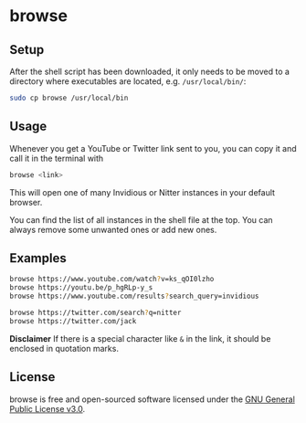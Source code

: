 # browse

## Setup

After the shell script has been downloaded, it only needs to be moved to a directory where executables are located, e.g. `/usr/local/bin/`:

```sh
sudo cp browse /usr/local/bin
```

## Usage

Whenever you get a YouTube or Twitter link sent to you, you can copy it and call it in the terminal with

```sh
browse <link>
```

This will open one of many Invidious or Nitter instances in your default browser.

You can find the list of all instances in the shell file at the top. You can always remove some unwanted ones or add new ones.

## Examples

```sh
browse https://www.youtube.com/watch?v=ks_qOI0lzho
browse https://youtu.be/p_hgRLp-y_s
browse https://www.youtube.com/results?search_query=invidious

browse https://twitter.com/search?q=nitter
browse https://twitter.com/jack
```
**Disclaimer**
If there is a special character like `&` in the link, it should be enclosed in quotation marks.

## License

browse is free and open-sourced software licensed under the [GNU General Public License v3.0](https://www.gnu.org/licenses/gpl.html).